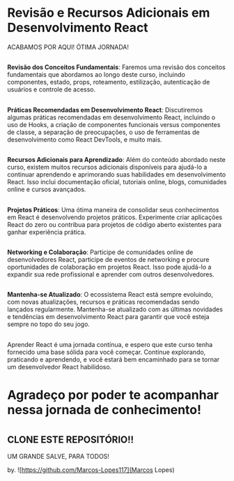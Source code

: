 ## <h1>Revisão e Recursos Adicionais em Desenvolvimento React</h1>


ACABAMOS POR AQUI! ÓTIMA JORNADA!
##


**Revisão dos Conceitos Fundamentais**: Faremos uma revisão dos conceitos fundamentais que abordamos ao longo deste curso, incluindo componentes, estado, props, roteamento, estilização, autenticação de usuários e controle de acesso.
##


**Práticas Recomendadas em Desenvolvimento React**: Discutiremos algumas práticas recomendadas em desenvolvimento React, incluindo o uso de Hooks, a criação de componentes funcionais versus componentes de classe, a separação de preocupações, o uso de ferramentas de desenvolvimento como React DevTools, e muito mais.
##


**Recursos Adicionais para Aprendizado**: Além do conteúdo abordado neste curso, existem muitos recursos adicionais disponíveis para ajudá-lo a continuar aprendendo e aprimorando suas habilidades em desenvolvimento React. Isso inclui documentação oficial, tutoriais online, blogs, comunidades online e cursos avançados.
##


**Projetos Práticos**: Uma ótima maneira de consolidar seus conhecimentos em React é desenvolvendo projetos práticos. Experimente criar aplicações React do zero ou contribua para projetos de código aberto existentes para ganhar experiência prática.
##


**Networking e Colaboração**: Participe de comunidades online de desenvolvedores React, participe de eventos de networking e procure oportunidades de colaboração em projetos React. Isso pode ajudá-lo a expandir sua rede profissional e aprender com outros desenvolvedores.
##


**Mantenha-se Atualizado**: O ecossistema React está sempre evoluindo, com novas atualizações, recursos e práticas recomendadas sendo lançados regularmente. Mantenha-se atualizado com as últimas novidades e tendências em desenvolvimento React para garantir que você esteja sempre no topo do seu jogo.
##


Aprender React é uma jornada contínua, e espero que este curso tenha fornecido uma base sólida para você começar. Continue explorando, praticando e aprendendo, e você estará bem encaminhado para se tornar um desenvolvedor React habilidoso. 

<h1> Agradeço por poder te acompanhar nessa jornada de conhecimento! <h1>

## CLONE ESTE REPOSITÓRIO!!

UM GRANDE SALVE, PARA TODOS!  









by. ![https://github.com/Marcos-Lopes117](Marcos Lopes)

